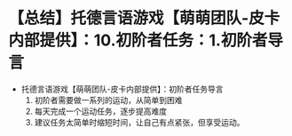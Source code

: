 # 【总结】托德言语游戏【萌萌团队-皮卡内部提供】：10.初阶者任务：1.初阶者导言

-   托德言语游戏【萌萌团队-皮卡内部提供】：初阶者任务导言
    1.  初阶者需要做一系列的运动，从简单到困难
    2.  每天完成一个运动任务，逐步提高难度
    3.  建议任务太简单时缩短时间，让自己有点紧张，但享受运动。